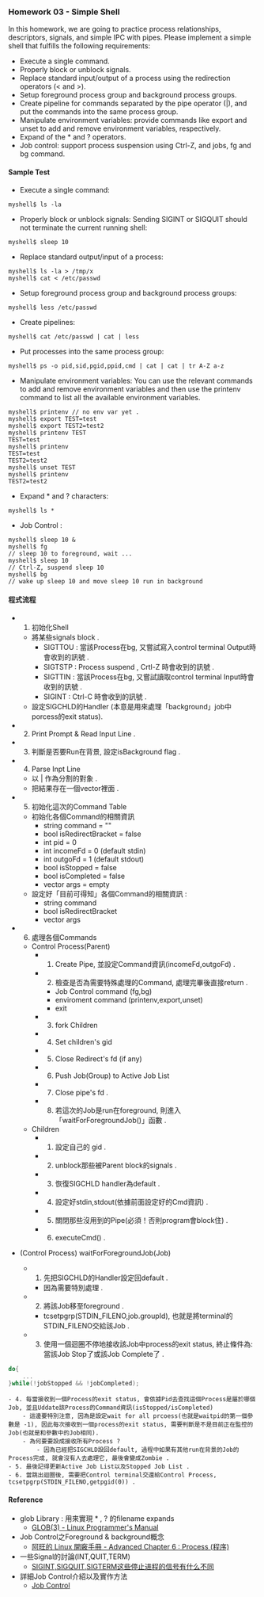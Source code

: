 ### Homework 03 - Simple Shell

In this homework, we are going to practice process relationships, descriptors, signals, and simple IPC with pipes. Please implement a simple shell that fulfills the following requirements:

* Execute a single command.
* Properly block or unblock signals.
* Replace standard input/output of a process using the redirection operators (< and >).
* Setup foreground process group and background process groups.
* Create pipeline for commands separated by the pipe operator (|), and put the commands into the same process group.
* Manipulate environment variables: provide commands like export and unset to add and remove environment variables, respectively.
* Expand of the * and ? operators.
* Job control: support process suspension using Ctrl-Z, and jobs, fg and bg command.

#### Sample Test

* Execute a single command:

```shell
myshell$ ls -la
``` 
* Properly block or unblock signals: Sending SIGINT or SIGQUIT should not terminate the current running shell:

``` shell
myshell$ sleep 10
```

* Replace standard output/input of a process:

``` shell
myshell$ ls -la > /tmp/x
myshell$ cat < /etc/passwd
```

* Setup foreground process group and background process groups:

``` shell
myshell$ less /etc/passwd
```

* Create pipelines:

``` shell
myshell$ cat /etc/passwd | cat | less
```

* Put processes into the same process group:

``` shell
myshell$ ps -o pid,sid,pgid,ppid,cmd | cat | cat | tr A-Z a-z
```

* Manipulate environment variables: You can use the relevant commands to add and remove environment variables and then use the printenv command to list all the available environment variables.

``` shell
myshell$ printenv // no env var yet .
myshell$ export TEST=test
myshell$ export TEST2=test2
myshell$ printenv TEST
TEST=test
myshell$ printenv
TEST=test
TEST2=test2
myshell$ unset TEST
myshell$ printenv 
TEST2=test2
```

* Expand * and ? characters:

``` shell
myshell$ ls *
```
* Job Control :

``` shell
myshell$ sleep 10 &
myshell$ fg
// sleep 10 to foreground, wait ...
myshell$ sleep 10
// Ctrl-Z, suspend sleep 10
myshell$ bg
// wake up sleep 10 and move sleep 10 run in background
```




#### 程式流程
* 1. 初始化Shell
	- 將某些signals block .
		- SIGTTOU : 當該Process在bg, 又嘗試寫入control terminal Output時會收到的訊號 .
		- SIGTSTP : Process suspend , Crtl-Z 時會收到的訊號 .
		- SIGTTIN : 當該Process在bg, 又嘗試讀取control terminal Input時會收到的訊號 .
		- SIGINT : Ctrl-C 時會收到的訊號 .
	- 設定SIGCHLD的Handler (本意是用來處理「background」job中porcess的exit status).

* 2. Print Prompt & Read Input Line .

* 3. 判斷是否要Run在背景, 設定isBackground flag .

* 4. Parse Inpt Line
	- 以 | 作為分割的對象 .
	- 把結果存在一個vector<string>裡面 .

* 5. 初始化這次的Command Table
	- 初始化各個Command的相關資訊 
		- string command = ""
		- bool isRedirectBracket = false
		- int pid = 0
		- int incomeFd = 0 (default stdin)
		- int outgoFd = 1 (default stdout)
		- bool isStopped = false
		- bool isCompleted = false
		- vector<string> args = empty 
	- 設定好「目前可得知」各個Command的相關資訊 :
		- string command  
		- bool isRedirectBracket
		- vector<string> args

* 6. 處理各個Commands 
	- Control Process(Parent)
		- 1. Create Pipe, 並設定Command資訊(incomeFd,outgoFd) .
		- 2. 檢查是否為需要特殊處理的Command, 處理完畢後直接return .
			- Job Control command (fg,bg)
			- enviroment command (printenv,export,unset)
			- exit
		- 3. fork Children
		- 4. Set children's gid
		- 5. Close Redirect's fd (if any)
		- 6. Push Job(Group) to Active Job List
		- 7. Close pipe's fd .
		- 8. 若這次的Job是run在foreground, 則進入「waitForForegroundJob()」函數 .
	- Children
		- 1. 設定自己的 gid .
		- 2. unblock那些被Parent block的signals .
		- 3. 恢復SIGCHLD handler為default .
		- 4. 設定好stdin,stdout(依據前面設定好的Cmd資訊) .
		- 5. 關閉那些沒用到的Pipe(必須！否則program會block住) .
		- 6. executeCmd() .

* (Control Process) waitForForegroundJob(Job)
	- 1. 先把SIGCHLD的Handler設定回default .
		- 因為需要特別處理 .
	- 2. 將該Job移至foreground .
		- tcsetpgrp(STDIN_FILENO,job.groupId), 也就是將terminal的STDIN_FILENO交給該Job .
	- 3. 使用一個迴圈不停地接收該Job中process的exit status, 終止條件為: 當該Job Stop了或該Job Complete了 .

``` C++
do{
	...
}while(!jobStopped && !jobCompleted);
```

	- 4. 每當接收到一個Process的exit status, 會依據Pid去查找這個Process是屬於哪個Job, 並且Uddate該Process的Command資訊(isStopped/isCompleted)
		- 這邊要特別注意, 因為是設定wait for all prcoess(也就是waitpid的第一個參數是 -1), 因此每次接收到一個process的exit status, 需要判斷是不是目前正在監控的Job(也就是和參數中的Job相同).
		- 為何要要設成接收所有Process ?
			- 因為已經把SIGCHLD設回default, 過程中如果有其他run在背景的Job的Process完成, 就會沒有人去處理它, 最後會變成Zombie .
	- 5. 最後記得更新Active Job List以及Stopped Job List .
	- 6. 當跳出迴圈後, 需要把Control terminal交還給Control Process, tcsetpgrp(STDIN_FILENO,getpgid(0)) .

#### Reference

* glob Library : 用來實現 * , ? 的filename expands
	- [GLOB(3) - Linux Programmer's Manual](http://man7.org/linux/man-pages/man3/glob.3.html)
* Job Control之Foreground & background概念
	- [阿旺的 Linux 開竅手冊 - Advanced Chapter 6 : Process (程序)](http://wanggen.myweb.hinet.net/ach6/ach6.html?MywebPageId=201751493987558650&MywebPageId=201751493987569034&MywebPageId=201751493993563019&MywebPageId=201761494046201738&MywebPageId=201761494046245306#bg)
* 一些Signal的討論(INT,QUIT,TERM) 
	- [SIGINT,SIGQUIT,SIGTERM这些停止进程的信号有什么不同](http://bbs.csdn.net/topics/330100297)
* 詳細Job Control介紹以及實作方法 
	- [Job Control](https://ftp.gnu.org/old-gnu/Manuals/glibc-2.2.3/html_chapter/libc_27.html#SEC582)










